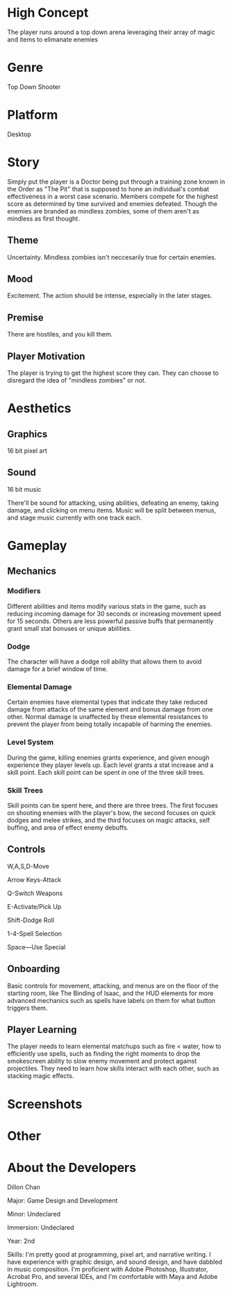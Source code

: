 # High Concept
The player runs around a top down arena leveraging their array of
magic and items to elimanate enemies
# Genre
Top Down Shooter
# Platform
Desktop
# Story
Simply put the player is a Doctor being put through a training zone known in the Order as "The Pit"
that is supposed to hone an individual's combat effectiveness in a worst case scenario. Members compete
for the highest score as determined by time survived and enemies defeated. Though the enemies are branded
as mindless zombies, some of them aren't as mindless as first thought.
## Theme
Uncertainty. Mindless zombies isn't neccesarily true for certain enemies.
## Mood
Excitement. The action should be intense, especially in the later stages.
## Premise
There are hostiles, and you kill them. 
## Player Motivation
The player is trying to get the highest score they can. They can choose to disregard the idea of
"mindless zombies" or not.
# Aesthetics
## Graphics
16 bit pixel art
## Sound
16 bit music

There'll be sound for attacking, using abilities, defeating an enemy, taking
damage, and clicking on menu items. Music will be split between menus, and stage music
currently with one track each.
# Gameplay
## Mechanics
### Modifiers
Different abilities and items modify various stats in the game,
such as reducing incoming damage for 30 seconds or increasing movement
speed for 15 seconds. Others are less powerful passive buffs that
permanently grant small stat bonuses or unique abilities.
### Dodge
The character will have a dodge roll ability that allows them to avoid 
damage for a brief window of time.
### Elemental Damage
Certain enemies have elemental types that indicate they take reduced damage
from attacks of the same element and bonus damage from one other. Normal damage
is unaffected by these elemental resistances to prevent the player from being
totally incapable of harming the enemies.
### Level System
During the game, killing enemies grants experience, and given enough experience
they player levels up. Each level grants a stat increase and a skill point. Each
skill point can be spent in one of the three skill trees.
### Skill Trees
Skill points can be spent here, and there are three trees. The first focuses on 
shooting enemies with the player's bow, the second focuses on quick dodges and melee
strikes, and the third focuses on magic attacks, self buffing, and area of effect 
enemy debuffs.
## Controls
W,A,S,D-Move

Arrow Keys-Attack

Q-Switch Weapons

E-Activate/Pick Up

Shift-Dodge Roll

1-4-Spell Selection

Space—Use Special
## Onboarding
Basic controls for movement, attacking, and menus are on the floor of the starting room,
like The Binding of Isaac, and the HUD elements for more advanced mechanics such as spells
have labels on them for what button triggers them. 
## Player Learning
The player needs to learn elemental matchups such as fire < water, how to efficiently use spells, 
such as finding the right moments to drop the smokescreen ability to slow enemy movement and protect
against projectiles. They need to learn how skills interact with each other, such as stacking magic effects.
# Screenshots
# Other
# About the Developers
Dillon Chan

Major: Game Design and Development

Minor: Undeclared

Immersion: Undeclared

Year: 2nd

Skills: I'm pretty good at programming, pixel art, and narrative writing. I have experience
with graphic design, and sound design, and have dabbled in music composition.
I'm proficient with Adobe Photoshop, Illustrator, Acrobat Pro, and several IDEs,
and I'm comfortable with Maya and Adobe Lightroom.

